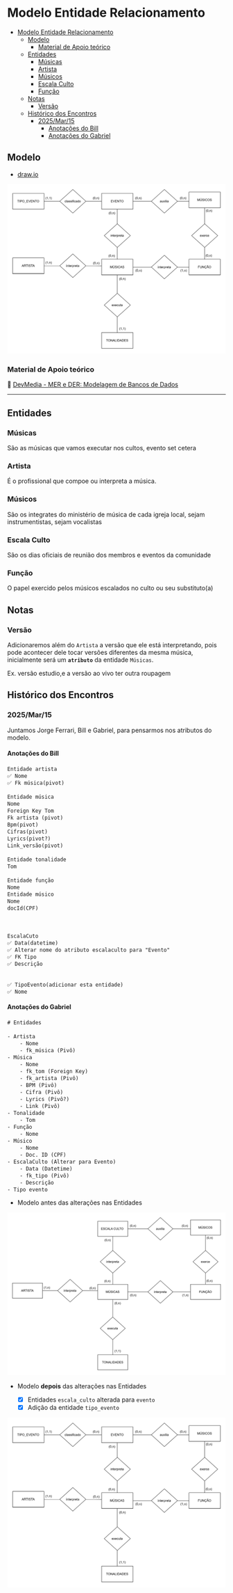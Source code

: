 # Modelo Entidade Relacionamento

- [Modelo Entidade Relacionamento](#modelo-entidade-relacionamento)
  - [Modelo](#modelo)
    - [Material de Apoio teórico](#material-de-apoio-teórico)
  - [Entidades](#entidades)
    - [Músicas](#músicas)
    - [Artista](#artista)
    - [Músicos](#músicos)
    - [Escala Culto](#escala-culto)
    - [Função](#função)
  - [Notas](#notas)
    - [Versão](#versão)
  - [Histórico dos Encontros](#histórico-dos-encontros)
    - [2025/Mar/15](#2025mar15)
      - [Anotações do Bill](#anotações-do-bill)
      - [Anotações do Gabriel](#anotações-do-gabriel)

## Modelo

- [draw.io](https://app.diagrams.net/#HChewieSoft%2FEscalaCanto%2Fmain%2Fmodelo_entidade_relacionamento.drawio#%7B%22pageId%22%3A%225vH7gjnpK38CFrfJnVCy%22%7D)

![DER](./assets/modelo_entidade_relacionamento-MER_ver3.svg)

### Material de Apoio teórico

:link: [DevMedia - MER e DER: Modelagem de Bancos de Dados](https://www.devmedia.com.br/mer-e-der-modelagem-de-bancos-de-dados/14332)

---

## Entidades

### Músicas

São as músicas que vamos executar nos cultos, evento set cetera

### Artista

É o profissional que compoe ou interpreta a música.

### Músicos

São os integrates do ministério de música de cada igreja local, sejam instrumentistas, sejam vocalistas

### Escala Culto

São os dias oficiais de reunião dos membros e eventos  da comunidade

### Função

O papel exercido pelos músicos escalados no culto ou seu substituto(a)

## Notas

### Versão

Adicionaremos além do `Artista` a versão que ele está interpretando, pois pode acontecer dele tocar versões diferentes da mesma música, inicialmente será um **`atributo`** da entidade `Músicas`.

Ex. versão estudio,e a versão ao vivo ter outra roupagem

## Histórico dos Encontros

### 2025/Mar/15

Juntamos Jorge Ferrari, Bill e Gabriel, para pensarmos nos atributos do modelo. 

#### Anotações do Bill

```text
Entidade artista 
✅ Nome
✅ Fk música(pivot)

Entidade música
Nome
Foreign Key Tom
Fk artista (pivot)
Bpm(pivot)
Cifras(pivot)
Lyrics(pivot?)
Link_versão(pivot)

Entidade tonalidade
Tom

Entidade função
Nome
Entidade músico
Nome
docId(CPF)



EscalaCuto
✅ Data(datetime)
✅ Alterar nome do atributo escalaculto para "Evento"
✅ FK Tipo
✅ Descrição


✅ TipoEvento(adicionar esta entidade)
✅ Nome
```

#### Anotações do Gabriel

```text
# Entidades

- Artista
    - Nome
    - fk_música (Pivô)
- Música
    - Nome
    - fk_tom (Foreign Key)
    - fk_artista (Pivô)
    - BPM (Pivô)
    - Cifra (Pivô)
    - Lyrics (Pivô?)
    - Link (Pivô)
- Tonalidade
    - Tom
- Função
    - Nome
- Músico
    - Nome
    - Doc. ID (CPF)
- EscalaCulto (Alterar para Evento)
    - Data (Datetime)
    - fk_tipo (Pivô)
    - Descrição
- Tipo evento
```

- Modelo antes das alterações nas Entidades

![DER](./modelo_entidade_relacionamento.drawio.svg)

- Modelo **depois** das alterações nas Entidades

  - [x] Entidades `escala_culto` alterada para `evento`
  - [x] Adição da entidade `tipo_evento`

![DER](./assets/modelo_entidade_relacionamento-MER_ver3.svg)
